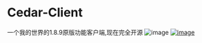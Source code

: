 # Cedar-Client
一个我的世界的1.8.9原版功能客户端,现在完全开源
![image](http://47.108.83.14:5212/f/38h2/p1.png)
[![image](http://47.108.83.14:5212/f/38h2/p1.png)](http://47.108.83.14:5212/f/4Oil/p2.png)
